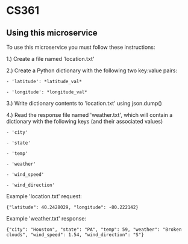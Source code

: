 # CS361

## Using this microservice
To use this microservice you must follow these instructions:

1.) Create a file named 'location.txt'

2.) Create a Python dictionary with the following two key:value pairs:

    - 'latitude': *latitude_val*
    
    - 'longitude': *longitude_val*
    
3.) Write dictionary contents to 'location.txt' using json.dump()

4.) Read the response file named 'weather.txt', which will contain a dictionary with the following keys (and their associated values)

    - 'city'
    
    - 'state'
    
    - 'temp'
    
    - 'weather'
    
    - 'wind_speed'
    
    - 'wind_direction'

Example 'location.txt' request:

    {"latitude": 40.2428029, "longitude": -80.222142}

Example 'weather.txt' response:

    {"city": "Houston", "state": "PA", "temp": 59, "weather": "Broken clouds", "wind_speed": 1.54, "wind_direction": "S"}
  
